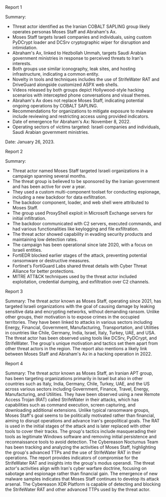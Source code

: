 
Report 1

Summary:
- Threat actor identified as the Iranian COBALT SAPLING group likely operates personas Moses Staff and Abraham's Ax.
- Moses Staff targets Israeli companies and individuals, using custom PyDCrypt loader and DCSrv cryptographic wiper for disruption and intimidation.
- Abraham's Ax, linked to Hezbollah Ummah, targets Saudi Arabian government ministries in response to perceived threats to Iran's interests.
- Both groups use similar iconography, leak sites, and hosting infrastructure, indicating a common entity.
- Novelty in tools and techniques includes the use of StrifeWater RAT and DriveGuard alongside customized ASPX web shells.
- Videos released by both groups depict Hollywood-style hacking scenarios with intercepted phone conversations and visual themes.
- Abraham's Ax does not replace Moses Staff, indicating potential ongoing operations by COBALT SAPLING.
- Recommendations for organizations to mitigate exposure to malware include reviewing and restricting access using provided indicators.
- Date of emergence for Abraham's Ax: November 8, 2022.
- Operating sectors of victims targeted: Israeli companies and individuals, Saudi Arabian government ministries.

Date: January 26, 2023.





Report 2

Summary:
- Threat actor named Moses Staff targeted Israeli organizations in a campaign spanning several months.
- The threat group is believed to be sponsored by the Iranian government and has been active for over a year.
- They used a custom multi-component toolset for conducting espionage, including a new backdoor for data exfiltration.
- The backdoor component, loader, and web shell were attributed to Moses Staff.
- The group used ProxyShell exploit in Microsoft Exchange servers for initial infiltration.
- The backdoor communicated with C2 servers, executed commands, and had various functionalities like keylogging and file exfiltration.
- The threat actor showed capability in evading security products and maintaining low detection rates.
- The campaign has been operational since late 2020, with a focus on Israeli entities.
- FortiEDR blocked earlier stages of the attack, preventing potential ransomware or destructive measures.
- Fortinet's FortiGuard Labs shared threat details with Cyber Threat Alliance for better protections.
- MITRE ATT&CK techniques used by the threat actor included exploitation, credential dumping, and exfiltration over C2 channels.





Report 3

Summary:
The threat actor known as Moses Staff, operating since 2021, has targeted Israeli organizations with the goal of causing damage by leaking sensitive data and encrypting networks, without demanding ransom. Unlike other groups, their motivation is to expose crimes in the occupied territories. They have been linked to attacks in various sectors including Energy, Financial, Government, Manufacturing, Transportation, and Utilities in countries like Chile, Germany, India, Israel, Italy, Turkey, UAE, and USA. The threat actor has been observed using tools like DCSrv, PyDCrypt, and StrifeWater. The group's unique motivation and tactics set them apart from other threat actors in the region. The report also mentions a likely link between Moses Staff and Abraham's Ax in a hacking operation in 2022.





Report 4

Summary:
The threat actor known as Moses Staff, an Iranian APT group, has been targeting organizations primarily in Israel but also in other countries such as Italy, India, Germany, Chile, Turkey, UAE, and the US across various sectors including Government, Finance, Travel, Energy, Manufacturing, and Utilities. They have been observed using a new Remote Access Trojan (RAT) called StrifeWater in their attacks, which has capabilities such as command execution, screen capturing, and downloading additional extensions. Unlike typical ransomware groups, Moses Staff's goal seems to be politically motivated rather than financial, aiming to disrupt operations and advance Iran's geopolitical goals. The RAT is used in the initial stages of the attack and is later replaced with other tools to cover their tracks. The group's tactics include masquerading their tools as legitimate Windows software and removing initial persistence and reconnaissance tools to avoid detection. The Cybereason Nocturnus Team has been tracking and analyzing the activities of Moses Staff, highlighting the group's advanced TTPs and the use of StrifeWater RAT in their operations. The report provides indicators of compromise for the StrifeWater RAT and insights into the group's modus operandi. The threat actor's activities align with Iran's cyber warfare doctrine, focusing on sabotage and espionage rather than financial gain. The emergence of new malware samples indicates that Moses Staff continues to develop its attack arsenal. The Cybereason XDR Platform is capable of detecting and blocking the StrifeWater RAT and other advanced TTPs used by the threat actor.


